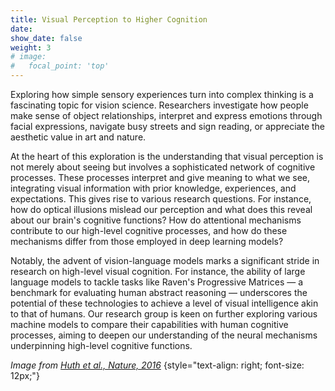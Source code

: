 ```yaml
---
title: Visual Perception to Higher Cognition
date: 
show_date: false
weight: 3
# image:
#   focal_point: 'top'
---
```


Exploring how simple sensory experiences turn into complex thinking is a fascinating topic for vision science. Researchers investigate how people make sense of object relationships, interpret and express emotions through facial expressions, navigate busy streets and sign reading, or appreciate the aesthetic value in art and nature.

<!--more-->

At the heart of this exploration is the understanding that visual perception is not merely about seeing but involves a sophisticated network of cognitive processes. These processes interpret and give meaning to what we see, integrating visual information with prior knowledge, experiences, and expectations. This gives rise to various research questions. For instance, how do optical illusions mislead our perception and what does this reveal about our brain's cognitive functions? How do attentional mechanisms contribute to our high-level cognitive processes, and how do these mechanisms differ from those employed in deep learning models?

Notably, the advent of vision-language models marks a significant stride in research on high-level visual cognition. For instance, the ability of large language models to tackle tasks like Raven's Progressive Matrices — a benchmark for evaluating human abstract reasoning — underscores the potential of these technologies to achieve a level of visual intelligence akin to that of humans. Our research group is keen on further exploring various machine models to compare their capabilities with human cognitive processes, aiming to deepen our understanding of the neural mechanisms underpinning high-level cognitive functions.

_Image from [Huth et al., Nature, 2016](https://www.nature.com/articles/nature17637)_
{style="text-align: right; font-size: 12px;"}